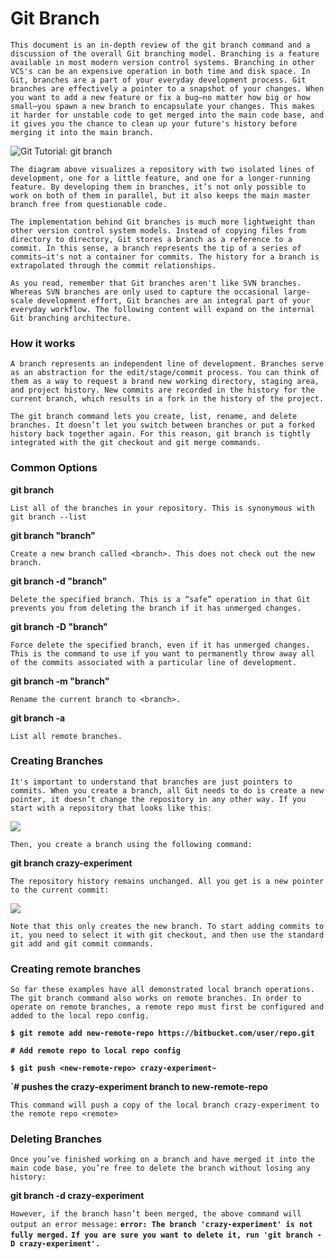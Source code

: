 # Git Branch

`This document is an in-depth review of the git branch command and a discussion of the overall Git branching model. Branching is a feature available in most modern version control systems. Branching in other VCS's can be an expensive operation in both time and disk space. In Git, branches are a part of your everyday development process. Git branches are effectively a pointer to a snapshot of your changes. When you want to add a new feature or fix a bug—no matter how big or how small—you spawn a new branch to encapsulate your changes. This makes it harder for unstable code to get merged into the main code base, and it gives you the chance to clean up your future's history before merging it into the main branch.`

<img src="https://wac-cdn.atlassian.com/dam/jcr:746be214-eb99-462c-9319-04a4d2eeebfa/01.svg?cdnVersion=1116" loading="lazy" alt="Git Tutorial: git branch">

`The diagram above visualizes a repository with two isolated lines of development, one for a little feature, and one for a longer-running feature. By developing them in branches, it’s not only possible to work on both of them in parallel, but it also keeps the main master branch free from questionable code.`

`The implementation behind Git branches is much more lightweight than other version control system models. Instead of copying files from directory to directory, Git stores a branch as a reference to a commit. In this sense, a branch represents the tip of a series of commits—it's not a container for commits. The history for a branch is extrapolated through the commit relationships.`

`As you read, remember that Git branches aren't like SVN branches. Whereas SVN branches are only used to capture the occasional large-scale development effort, Git branches are an integral part of your everyday workflow. The following content will expand on the internal Git branching architecture.`

### How it works
`A branch represents an independent line of development. Branches serve as an abstraction for the edit/stage/commit process. You can think of them as a way to request a brand new working directory, staging area, and project history. New commits are recorded in the history for the current branch, which results in a fork in the history of the project.`

`The git branch command lets you create, list, rename, and delete branches. It doesn’t let you switch between branches or put a forked history back together again. For this reason, git branch is tightly integrated with the git checkout and git merge commands.`

### Common Options

**git branch**

`List all of the branches in your repository. This is synonymous with git branch --list`

**git branch "branch"**
  
`Create a new branch called <branch>. This does not check out the new branch.`

**git branch -d "branch"**
  
`Delete the specified branch. This is a “safe” operation in that Git prevents you from deleting the branch if it has unmerged changes.`


**git branch -D "branch"**
  
`Force delete the specified branch, even if it has unmerged changes. This is the command to use if you want to permanently throw away all of the commits associated with a particular line of development.`

**git branch -m "branch"**
  
`Rename the current branch to <branch>.`

**git branch -a**

`List all remote branches.`

### Creating Branches

`It's important to understand that branches are just pointers to commits. When you create a branch, all Git needs to do is create a new pointer, it doesn’t change the repository in any other way. If you start with a repository that looks like this:`

<img src="https://wac-cdn.atlassian.com/dam/jcr:80aa77d2-c28f-415e-ab10-e3612456a9c1/02.svg?cdnVersion=1116" />

`Then, you create a branch using the following command:`

**git branch crazy-experiment**

`The repository history remains unchanged. All you get is a new pointer to the current commit:`

<img src="https://wac-cdn.atlassian.com/dam/jcr:b0e2f237-9337-4385-be22-43f623e133d0/03.svg?cdnVersion=1116" />

`Note that this only creates the new branch. To start adding commits to it, you need to select it with git checkout, and then use the standard git add and git commit commands. `

### Creating remote branches
`So far these examples have all demonstrated local branch operations. The git branch command also works on remote branches. In order to operate on remote branches, a remote repo must first be configured and added to the local repo config.`

**`$ git remote add new-remote-repo https://bitbucket.com/user/repo.git`**

**`# Add remote repo to local repo config`**

**`$ git push <new-remote-repo> crazy-experiment~`**

**`# pushes the crazy-experiment branch to new-remote-repo**

`This command will push a copy of the local branch crazy-experiment to the remote repo <remote>`
  
  ### Deleting Branches
  
 `Once you’ve finished working on a branch and have merged it into the main code base, you’re free to delete the branch without losing any history:`
 
 **git branch -d crazy-experiment**
 
 `However, if the branch hasn’t been merged, the above command will output an error message:`
 **`error: The branch 'crazy-experiment' is not fully merged.`**
 **`If you are sure you want to delete it, run 'git branch -D crazy-experiment'.`**
